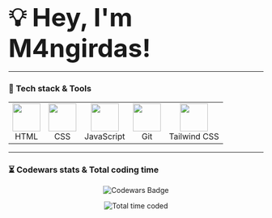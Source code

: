 <h3 align="left"><strong><span style="font-size: 50px;">💡 Hey, I'm M4ngirdas!</span></strong></h3>

---

### 🚀 Tech stack & Tools  
<table align="center">
  <tr>
    <td align="center"><img src="https://img.icons8.com/color/48/000000/html-5.png" width="55"/><br>HTML</td>
    <td align="center"><img src="https://img.icons8.com/color/48/000000/css3.png" width="55"/><br>CSS</td>
    <td align="center"><img src="https://img.icons8.com/color/48/000000/javascript.png" width="55"/><br>JavaScript</td>
    <td align="center"><img src="https://img.icons8.com/ios-filled/50/F05033/git.png" width="55"/><br>Git</td>
    <td align="center"><img src="https://www.vectorlogo.zone/logos/tailwindcss/tailwindcss-icon.svg" width="55"/><br>Tailwind CSS</td>
  </tr>
</table>




---
 
### ⏳ Codewars stats & Total coding time
<p align="center">
  <img src="https://www.codewars.com/users/M4ngirdas/badges/large" alt="Codewars Badge">
</p>
<p align="center">
  <img src="https://wakatime.com/badge/user/227c609a-e3b1-47b1-8e8f-7e368c0b34e6.svg?style=for-the-badge&color=blue" alt="Total time coded"/>
</p>
